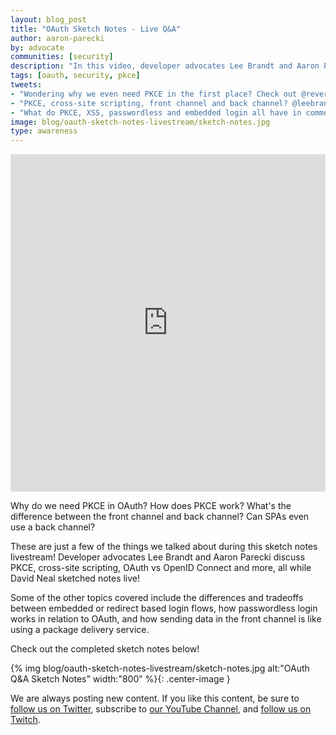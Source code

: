 ```yaml
---
layout: blog_post
title: "OAuth Sketch Notes - Live Q&A"
author: aaron-parecki
by: advocate
communities: [security]
description: "In this video, developer advocates Lee Brandt and Aaron Parecki discuss OAuth, PKCE, passwordless and more, all while David Neal draws sketchnotes live!"
tags: [oauth, security, pkce]
tweets:
- "Wondering why we even need PKCE in the first place? Check out @reverentgeek's live sketch notes of a great conversation on #OAuth between @leebrandt and @aaronpk 👉"
- "PKCE, cross-site scripting, front channel and back channel? @leebrandt and @aaronpk talk about these and more with live sketch notes by @reverentgeek! 🎥"
- "What do PKCE, XSS, passwordless and embedded login all have in common? They're all part of a conversation between @leebrandt and @aaronpk sketchnoted live by the amazing @reverentgeek! Video here 🎥👉"
image: blog/oauth-sketch-notes-livestream/sketch-notes.jpg
type: awareness
---
```


<iframe width="100%" height="540" src="https://www.youtube.com/embed/td00HpMI3Q8" frameborder="0" allow="accelerometer; autoplay; clipboard-write; encrypted-media; gyroscope; picture-in-picture" allowfullscreen></iframe>

Why do we need PKCE in OAuth? How does PKCE work? What's the difference between the front channel and back channel? Can SPAs even use a back channel?

These are just a few of the things we talked about during this sketch notes livestream! Developer advocates Lee Brandt and Aaron Parecki discuss PKCE, cross-site scripting, OAuth vs OpenID Connect and more, all while David Neal sketched notes live!

Some of the other topics covered include the differences and tradeoffs between embedded or redirect based login flows, how passwordless login works in relation to OAuth, and how sending data in the front channel is like using a package delivery service.

Check out the completed sketch notes below!

{% img blog/oauth-sketch-notes-livestream/sketch-notes.jpg alt:"OAuth Q&A Sketch Notes" width:"800" %}{: .center-image }

We are always posting new content. If you like this content, be sure to [follow us on Twitter](https://twitter.com/oktadev), subscribe to [our YouTube Channel](https://youtube.com/c/oktadev), and [follow us on Twitch](https://www.twitch.tv/oktadev).
